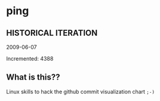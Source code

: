 # ping

## HISTORICAL ITERATION
2009-06-07

Incremented: 4388

## What is this?? 
Linux skills to hack the github commit visualization chart `;-)`
